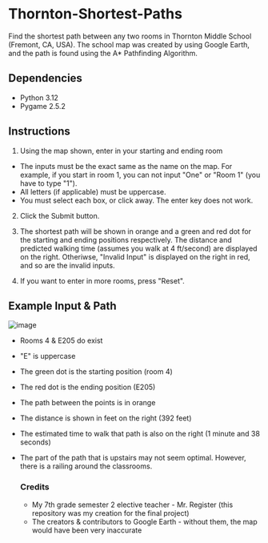 # Thornton-Shortest-Paths
Find the shortest path between any two rooms in Thornton Middle School (Fremont, CA, USA). The school map was created by using Google Earth, and the path is found using the A* Pathfinding Algorithm.

## Dependencies
- Python 3.12
- Pygame 2.5.2

## Instructions
1. Using the map shown, enter in your starting and ending room
  - The inputs must be the exact same as the name on the map. For example, if you start in room 1, you can not input "One" or "Room 1" (you have to type "1").
  - All letters (if applicable) must be uppercase.
  - You must select each box, or click away. The enter key does not work.

2. Click the Submit button.
3. The shortest path will be shown in orange and a green and red dot for the starting and ending positions respectively. The distance and predicted walking time (assumes you walk at 4 ft/second) are displayed on the right. Otheriwse, "Invalid Input" is displayed on the right in red, and so are the invalid inputs.

4. If you want to enter in more rooms, press "Reset".

## Example Input & Path
![image](https://github.com/Pramad712/Thornton-Shortest-Paths/assets/77818951/7e6d6f4f-aa98-481b-a5aa-05a50967be33)

- Rooms 4 & E205 do exist
- "E" is uppercase
- The green dot is the starting position (room 4)
- The red dot is the ending position (E205)
- The path between the points is in orange
- The distance is shown in feet on the right (392 feet)
- The estimated time to walk that path is also on the right (1 minute and 38 seconds)
- The part of the path that is upstairs may not seem optimal. However, there is a railing around the classrooms.

  ### Credits
  - My 7th grade semester 2 elective teacher - Mr. Register (this repository was my creation for the final project)
  - The creators & contributors to Google Earth - without them, the map would have been very inaccurate

